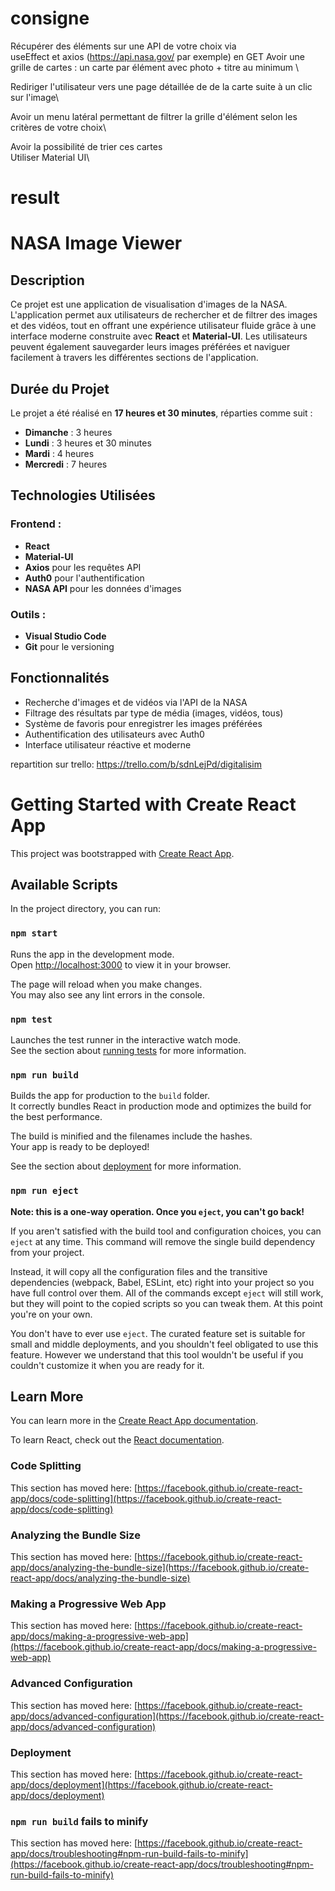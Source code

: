 # consigne 
Récupérer des éléments sur une  API  de votre choix via \
useEffect et axios (https://api.nasa.gov/ par exemple) en GET
Avoir une grille de cartes : un carte par élément avec photo + titre au minimum \

Rediriger l'utilisateur vers une page détaillée de de la carte suite à un clic sur l'image\

Avoir un menu latéral permettant de filtrer la grille d'élément selon les critères de votre choix\

Avoir la possibilité de trier ces cartes\
Utiliser Material UI\


# result
# NASA Image Viewer

## Description
Ce projet est une application de visualisation d'images de la NASA. L'application permet aux utilisateurs de rechercher et de filtrer des images et des vidéos, tout en offrant une expérience utilisateur fluide grâce à une interface moderne construite avec **React** et **Material-UI**. Les utilisateurs peuvent également sauvegarder leurs images préférées et naviguer facilement à travers les différentes sections de l'application.

## Durée du Projet
Le projet a été réalisé en **17 heures et 30 minutes**, réparties comme suit :

- **Dimanche** : 3 heures
- **Lundi** : 3 heures et 30 minutes
- **Mardi** : 4 heures
- **Mercredi** : 7 heures

## Technologies Utilisées

### Frontend :
- **React**
- **Material-UI**
- **Axios** pour les requêtes API
- **Auth0** pour l'authentification
- **NASA API** pour les données d'images

### Outils :
- **Visual Studio Code**
- **Git** pour le versioning

## Fonctionnalités
- Recherche d'images et de vidéos via l'API de la NASA
- Filtrage des résultats par type de média (images, vidéos, tous)
- Système de favoris pour enregistrer les images préférées
- Authentification des utilisateurs avec Auth0
- Interface utilisateur réactive et moderne

repartition sur trello:  https://trello.com/b/sdnLejPd/digitalisim

# Getting Started with Create React App

This project was bootstrapped with [Create React App](https://github.com/facebook/create-react-app).

## Available Scripts

In the project directory, you can run:

### `npm start`

Runs the app in the development mode.\
Open [http://localhost:3000](http://localhost:3000) to view it in your browser.

The page will reload when you make changes.\
You may also see any lint errors in the console.

### `npm test`

Launches the test runner in the interactive watch mode.\
See the section about [running tests](https://facebook.github.io/create-react-app/docs/running-tests) for more information.

### `npm run build`

Builds the app for production to the `build` folder.\
It correctly bundles React in production mode and optimizes the build for the best performance.

The build is minified and the filenames include the hashes.\
Your app is ready to be deployed!

See the section about [deployment](https://facebook.github.io/create-react-app/docs/deployment) for more information.

### `npm run eject`

**Note: this is a one-way operation. Once you `eject`, you can't go back!**

If you aren't satisfied with the build tool and configuration choices, you can `eject` at any time. This command will remove the single build dependency from your project.

Instead, it will copy all the configuration files and the transitive dependencies (webpack, Babel, ESLint, etc) right into your project so you have full control over them. All of the commands except `eject` will still work, but they will point to the copied scripts so you can tweak them. At this point you're on your own.

You don't have to ever use `eject`. The curated feature set is suitable for small and middle deployments, and you shouldn't feel obligated to use this feature. However we understand that this tool wouldn't be useful if you couldn't customize it when you are ready for it.

## Learn More

You can learn more in the [Create React App documentation](https://facebook.github.io/create-react-app/docs/getting-started).

To learn React, check out the [React documentation](https://reactjs.org/).

### Code Splitting

This section has moved here: [https://facebook.github.io/create-react-app/docs/code-splitting](https://facebook.github.io/create-react-app/docs/code-splitting)

### Analyzing the Bundle Size

This section has moved here: [https://facebook.github.io/create-react-app/docs/analyzing-the-bundle-size](https://facebook.github.io/create-react-app/docs/analyzing-the-bundle-size)

### Making a Progressive Web App

This section has moved here: [https://facebook.github.io/create-react-app/docs/making-a-progressive-web-app](https://facebook.github.io/create-react-app/docs/making-a-progressive-web-app)

### Advanced Configuration

This section has moved here: [https://facebook.github.io/create-react-app/docs/advanced-configuration](https://facebook.github.io/create-react-app/docs/advanced-configuration)

### Deployment

This section has moved here: [https://facebook.github.io/create-react-app/docs/deployment](https://facebook.github.io/create-react-app/docs/deployment)

### `npm run build` fails to minify

This section has moved here: [https://facebook.github.io/create-react-app/docs/troubleshooting#npm-run-build-fails-to-minify](https://facebook.github.io/create-react-app/docs/troubleshooting#npm-run-build-fails-to-minify)
